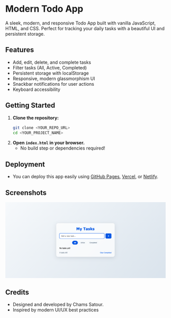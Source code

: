 # Modern Todo App

A sleek, modern, and responsive Todo App built with vanilla JavaScript, HTML, and CSS. Perfect for tracking your daily tasks with a beautiful UI and persistent storage.

## Features
- Add, edit, delete, and complete tasks
- Filter tasks (All, Active, Completed)
- Persistent storage with localStorage
- Responsive, modern glassmorphism UI
- Snackbar notifications for user actions
- Keyboard accessibility

## Getting Started

1. **Clone the repository:**
   ```bash
   git clone <YOUR_REPO_URL>
   cd <YOUR_PROJECT_NAME>
   ```
2. **Open `index.html` in your browser.**
   - No build step or dependencies required!

## Deployment
- You can deploy this app easily using [GitHub Pages](https://pages.github.com/), [Vercel](https://vercel.com/), or [Netlify](https://www.netlify.com/).

## Screenshots
![Screenshot](images/screenshot.png)

## Credits
- Designed and developed by Chams Satour.
- Inspired by modern UI/UX best practices 
